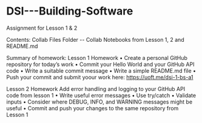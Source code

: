 # DSI---Building-Software
Assignment for Lesson 1 &amp; 2

Contents:
Collab Files Folder -- Collab Notebooks from Lesson 1, 2 and README.md 

Summary of homework:
Lesson 1 Homework
• Create a personal GitHub repository for today’s work
• Commit your Hello World and your GitHub API code
• Write a suitable commit message
• Write a simple README.md file
• Push your commit and submit yoour work here:
https://uoft.me/dsi-1-bs-a1

Lesson 2 Homework
Add error handling and logging to your GitHub API code from lesson 1
• Write useful error messages
• Use try/catch
• Validate inputs
• Consider where DEBUG, INFO, and WARNING messages might be useful
• Commit and push your changes to the same repository from Lesson 1
